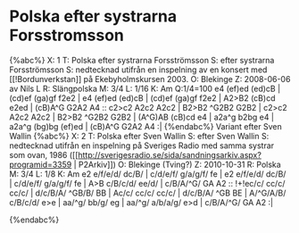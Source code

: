 # Polska efter systrarna Forsstromsson

{%abc%}
X: 1
T: Polska efter systrarna Forsströmsson
S: efter systrarna Forsströmsson
S: nedtecknad utifrån en inspelning av en konsert med [[!Bordunverkstan]] på Ekebyholmskursen 2003.
O: Blekinge
Z: 2008-06-06 av Nils L
R: Slängpolska
M: 3/4
L: 1/16
K: Am
Q:1/4=100
e4 (ef)ed (ed)cB | (cd)ef (ga)gf f2e2 | e4 (ef)ed (ed)cB | (cd)ef (ga)gf f2e2 |
A2>B2 (cB)cd e2ed | (cB)A^G G2A2 A4 :: c2>c2 A2c2 A2c2 | B2>B2 ^G2B2 G2B2 |
c2>c2 A2c2 A2c2 | B2>B2 ^G2B2 G2B2 | (A^G)AB (cB)cd e4 | a2a^g b2bg e4 |
a2a^g (bg)bg (ef)ed | (cB)A^G G2A2 A4 :|
{%endabc%}
Variant efter Sven Wallin
{%abc%}
X: 2
T: Polska efter Sven Wallin
S: efter Sven Wallin
S: nedtecknad utifrån en inspelning på Sveriges Radio med samma systrar som ovan, 1986 ([[http://sverigesradio.se/sida/sandningsarkiv.aspx?programid=3359 | P2Arkiv]])
O: Blekinge (Tving?)
Z: 2010-10-31
R: Polska
M: 3/4
L: 1/8
K: Am
e2 e/f/e/d/ dc/B/ | c/d/e/f/ g/a/g/f/ fe | e2 e/f/e/d/ dc/B/ | c/d/e/f/ g/a/g/f/ fe |
A>B c/B/c/d/ ee/d/ | c/B/A/^G/ GA A2 :: !+!ec/c/ cc/c/ cc/c/ | d/c/B/A/ ^GB/B/ BB |
Ac/c/ cc/c/ cc/c/ | d/c/B/A/ ^GB BE | A/^G/A/B/ c/B/c/d/ e>e | aa/^g/ bb/g/ eg |
aa/^g/ a/b/a/g/ e>d | c/B/A/^G/ GA A2 :|

{%endabc%}

